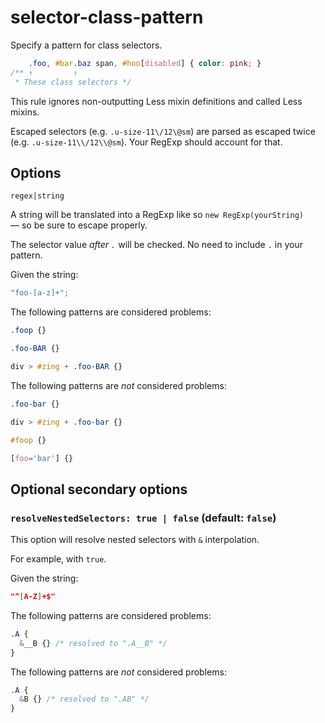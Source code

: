 # selector-class-pattern

Specify a pattern for class selectors.

<!-- prettier-ignore -->
```css
    .foo, #bar.baz span, #hoo[disabled] { color: pink; }
/** ↑         ↑
 * These class selectors */
```

This rule ignores non-outputting Less mixin definitions and called Less mixins.

Escaped selectors (e.g. `.u-size-11\/12\@sm`) are parsed as escaped twice (e.g. `.u-size-11\\/12\\@sm`). Your RegExp should account for that.

## Options

`regex|string`

A string will be translated into a RegExp like so `new RegExp(yourString)` — so be sure to escape properly.

The selector value _after `.`_ will be checked. No need to include `.` in your pattern.

Given the string:

```js
"foo-[a-z]+";
```

The following patterns are considered problems:

<!-- prettier-ignore -->
```css
.foop {}
```

<!-- prettier-ignore -->
```css
.foo-BAR {}
```

<!-- prettier-ignore -->
```css
div > #zing + .foo-BAR {}
```

The following patterns are _not_ considered problems:

<!-- prettier-ignore -->
```css
.foo-bar {}
```

<!-- prettier-ignore -->
```css
div > #zing + .foo-bar {}
```

<!-- prettier-ignore -->
```css
#foop {}
```

<!-- prettier-ignore -->
```css
[foo='bar'] {}
```

## Optional secondary options

### `resolveNestedSelectors: true | false` (default: `false`)

This option will resolve nested selectors with `&` interpolation.

For example, with `true`.

Given the string:

```json
"^[A-Z]+$"
```

The following patterns are considered problems:

<!-- prettier-ignore -->
```css
.A {
  &__B {} /* resolved to ".A__B" */
}
```

The following patterns are _not_ considered problems:

<!-- prettier-ignore -->
```css
.A {
  &B {} /* resolved to ".AB" */
}
```
